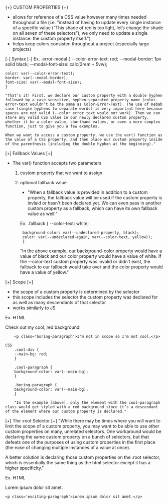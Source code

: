 {+} CUSTOM PROPERTIES {+}
- allows for reference of a CSS value however many times needed throughout a file (i.e. "instead of having to update every single instance of a specific value (“This shade of red is too light, let’s change the shade on all seven of these selectors”), we only need to update a single instance: the custom property itself.")
- helps keep colors consisten throughout a project (especially large projects)



[-] Syntax [-]
Ex.
    .error-modal {
    --color-error-text: red;
    --modal-border: 1px solid black;
    --modal-font-size: calc(2rem + 5vw);

    color: var(--color-error-text);
    border: var(--modal-border);
    font-size: var(--modal-font-size);
    }

    "That’s it! First, we declare our custom property with a double hyphen followed by a case-sensitive, hyphen-separated property name (color-error-text wouldn’t be the same as Color-Error-Text). The use of Kebab case (single hyphens to separate words) is very important here because spaces are not valid (--color error text would not work). Then we can store any valid CSS value in our newly declared custom property, whether it be a color value, shorthand values, or even a more complex function, just to give you a few examples.

    When we want to access a custom property, we use the var() function as the value of a CSS property, and then place our custom property inside of the parenthesis (including the double hyphen at the beginning)."



[+] Fallback Values [+]
- The var() function accepts two parameters
    1. custom property that we want to assign
    2. optional fallback value
        - "When a fallback value is provided in addition to a custom property, the fallback value will be used if the custom property is invlaid or hasn't been declared yet. We can even pass in another custom property as a fallback, which can have its own fallback value as well!"

        Ex.
            .fallback {
            --color-text: white;

            background-color: var(--undeclared-property, black);
            color: var(--undeclared-again, var(--color-text, yellow));
            }

        "In the above example, our background-color property would have a value of black and our color property would have a value of white. If the --color-text custom property was invalid or didn’t exist, the fallback to our fallback would take over and the color property would have a value of yellow."



[+] Scope [+]
- the scope of a custom property is determined by the selector
- this scope includes the selector the custom property was declared for as well as many descendants of that selector
- works similarly to JS

Ex.
    HTML
        <div class='cool-div'>
            <p class='cool-paragraph'>Check out my cool, red background!</p>
        </div>

        <p class='boring-paragraph'>I'm not in scope so I'm not cool.</p>

    CSS
        .cool-div {
        --main-bg: red;
        }

        .cool-paragraph {
        background-color: var(--main-bg);
        }

        .boring-paragraph {
        background-color: var(--main-bg);
        }

        "In the example [above], only the element with the cool-paragraph class would get styled with a red background since it’s a descendant of the element where our custom property is declared."



[+] The :root Selector [+]
"While there may be times where you will want to limit the scope of a custom property, you may want to be able to use other custom properties on many, unrelated selectors. One workaround would be declaring the same custom property on a bunch of selectors, but that defeats one of the purposes of using custom properties in the first place (the ease of changing multiple instances of a value at once).

A better solution is declaring those custom properties on the :root selector, which is essentially the same thing as the html selector except it has a higher specificity."

Ex.
    HTML
    <p class='cool-paragraph'>Lorem ipsum dolor sit amet.</p>

    <p class='exciting-paragraph'>Lorem ipsum dolor sit amet.</p>
